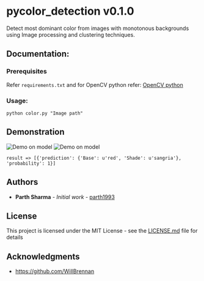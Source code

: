 # pycolor_detection v0.1.0
Detect most dominant color from images with monotonous backgrounds using Image processing and clustering techniques.

## Documentation:

### Prerequisites

Refer `requirements.txt` and for OpenCV python refer:
[OpenCV python](http://www.pyimagesearch.com/2016/10/24/ubuntu-16-04-how-to-install-opencv/)


### Usage:

```
python color.py "Image path"
```
###

## Demonstration
![Demo on model](https://github.com/parth1993/pycolor_detection/blob/master/samples/joey-red-veck-t-shirt-530x550.jpg "Original Image")
![Demo on model](https://github.com/parth1993/pycolor_detection/blob/master/samples/Masking_Done.jpg "After preprocessing")
```
result => [{'prediction': {'Base': u'red', 'Shade': u'sangria'}, 'probability': 1}]
```

## Authors

* **Parth Sharma** - *Initial work* - [parth1993](https://github.com/parth1993)


## License

This project is licensed under the MIT License - see the [LICENSE.md](LICENSE.md) file for details

## Acknowledgments

* https://github.com/WillBrennan







